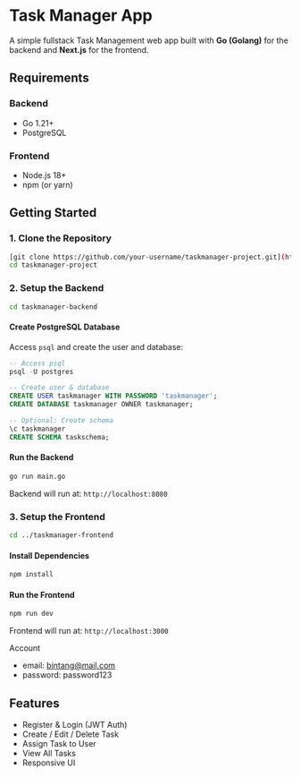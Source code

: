# Task Manager App

A simple fullstack Task Management web app built with **Go (Golang)** for the backend and **Next.js** for the frontend.

## Requirements

### Backend
* Go 1.21+
* PostgreSQL

### Frontend
* Node.js 18+
* npm (or yarn)

## Getting Started

### 1. Clone the Repository

```bash
[git clone https://github.com/your-username/taskmanager-project.git](https://github.com/bintangsiahaan/taskmanager-project.git)
cd taskmanager-project
```

### 2. Setup the Backend

```bash
cd taskmanager-backend
```

#### Create PostgreSQL Database
Access `psql` and create the user and database:

```sql
-- Access psql
psql -U postgres

-- Create user & database
CREATE USER taskmanager WITH PASSWORD 'taskmanager';
CREATE DATABASE taskmanager OWNER taskmanager;

-- Optional: Create schema
\c taskmanager
CREATE SCHEMA taskschema;
```

#### Run the Backend

```bash
go run main.go
```

Backend will run at: `http://localhost:8080`

### 3. Setup the Frontend

```bash
cd ../taskmanager-frontend
```

#### Install Dependencies

```bash
npm install
```

#### Run the Frontend

```bash
npm run dev
```

Frontend will run at: `http://localhost:3000`

Account
- email: bintang@mail.com
- password: password123

## Features

* Register & Login (JWT Auth)
* Create / Edit / Delete Task
* Assign Task to User
* View All Tasks
* Responsive UI
